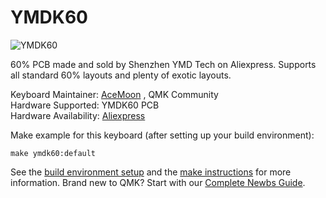 # YMDK60

![YMDK60](https://ae01.alicdn.com/kf/HTB1Yc80eborBKNjSZFjq6A_SpXa5.jpg)

60% PCB made and sold by Shenzhen YMD Tech on Aliexpress. Supports all standard 60% layouts and plenty of exotic layouts.

Keyboard Maintainer: [AceMoon](https://github.com/acelmoon) , QMK Community  
Hardware Supported: YMDK60 PCB  
Hardware Availability: [Aliexpress](https://www.aliexpress.com/item/Free-shipping-GH60-PCB-KC60-SE-Fully-Programmable-For-DIY-Mechanical-Keyboard-Poker-Faceu-HHKB-Support/32799437588.html?spm=2114.10010108.1000013.1.288f6a8aRXeRGg&gps-id=pcDetailBottomMoreThisSeller&scm=1007.13339.99734.0&scm_id=1007.13339.99734.0&scm-url=1007.13339.99734.0&pvid=de4a7a03-4db4-4cb1-a892-c1613362bf69)

Make example for this keyboard (after setting up your build environment):

    make ymdk60:default

See the [build environment setup](https://docs.qmk.fm/#/getting_started_build_tools) and the [make instructions](https://docs.qmk.fm/#/getting_started_make_guide) for more information. Brand new to QMK? Start with our [Complete Newbs Guide](https://docs.qmk.fm/#/newbs).